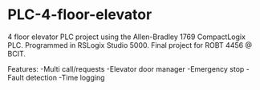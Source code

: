 # PLC-4-floor-elevator

4 floor elevator PLC project using the Allen-Bradley 1769 CompactLogix PLC. Programmed in RSLogix Studio 5000. Final project for ROBT 4456 @ BCIT.

Features:
-Multi call/requests
-Elevator door manager
-Emergency stop
-Fault detection
-Time logging
